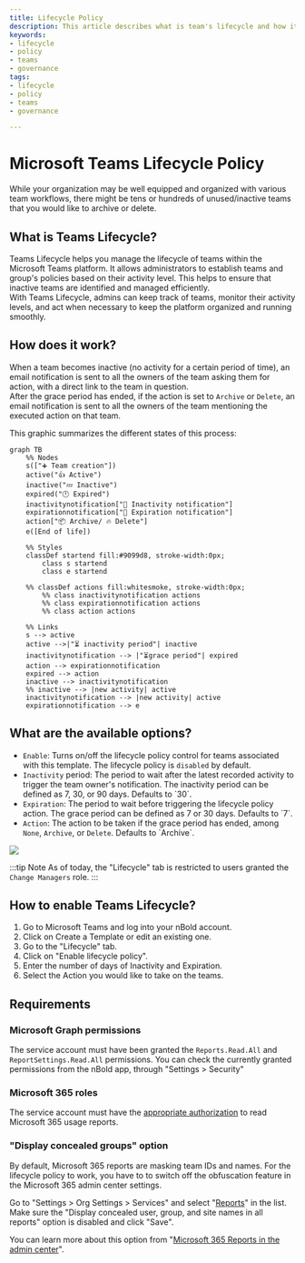 ```yaml
---
title: Lifecycle Policy
description: This article describes what is team's lifecycle and how it works
keywords:
- lifecycle
- policy
- teams
- governance
tags:
- lifecycle
- policy
- teams
- governance

---
```

# Microsoft Teams Lifecycle Policy

While your organization may be well equipped and organized with various team workflows, there might be tens or hundreds of unused/inactive teams that you would like to archive or delete.

## What is Teams Lifecycle?

Teams Lifecycle helps you manage the lifecycle of teams within the Microsoft Teams platform. It allows administrators to establish teams and group's policies based on their activity level. This helps to ensure that inactive teams are identified and managed efficiently.  
With Teams Lifecycle, admins can keep track of teams, monitor their activity levels, and act when necessary to keep the platform organized and running smoothly.

## How does it work?

When a team becomes inactive (no activity for a certain period of time), an email notification is sent to all the owners of the team asking them for action, with a direct link to the team in question.  
After the grace period has ended, if the action is set to `Archive` or `Delete`, an email notification is sent to all the owners of the team mentioning the executed action on that team.

This graphic summarizes the different states of this process:

```mermaid
graph TB
    %% Nodes
    s(["➕ Team creation"])
    active("👍 Active")
    inactive("💤 Inactive")
    expired("🕛 Expired")
    inactivitynotification["📧 Inactivity notification"]
    expirationnotification["📧 Expiration notification"]
    action["📦 Archive/ 🔥 Delete"]
    e([End of life])

    %% Styles
    classDef startend fill:#9099d8, stroke-width:0px;
        class s startend
        class e startend
    
    %% classDef actions fill:whitesmoke, stroke-width:0px;
        %% class inactivitynotification actions
        %% class expirationnotification actions
        %% class action actions

    %% Links
    s --> active
    active -->|"⏳ inactivity period"| inactive
    inactivitynotification --> |"⏳grace period"| expired
    action --> expirationnotification
    expired --> action
    inactive --> inactivitynotification
    %% inactive --> |new activity| active
    inactivitynotification --> |new activity| active
    expirationnotification --> e
```

## What are the available options?

* `Enable`: Turns on/off the lifecycle policy control for teams associated with this template. The lifecycle policy is `disabled` by default.
* `Inactivity` period: The period to wait after the latest recorded activity to trigger the team owner's notification. The inactivity period can be defined as 7, 30, or 90 days. Defaults to \`30\`.
* `Expiration`: The period to wait before triggering the lifecycle policy action. The grace period can be defined as 7 or 30 days. Defaults to \`7\`.
* `Action`: The action to be taken if the grace period has ended, among `None`, `Archive`, or `Delete`. Defaults to \`Archive\`.

![](/media/teams-lifecycle.png)

:::tip Note
As of today, the "Lifecycle" tab is restricted to users granted the `Change Managers` role.
:::

## How to enable Teams Lifecycle?

1. Go to Microsoft Teams and log into your nBold account.
2. Click on Create a Template or edit an existing one.
3. Go to the "Lifecycle" tab.
4. Click on "Enable lifecycle policy".
5. Enter the number of days of Inactivity and Expiration.
6. Select the Action you would like to take on the teams.

## Requirements

### Microsoft Graph permissions

The service account must have been granted the `Reports.Read.All` and `ReportSettings.Read.All` permissions. You can check the currently granted permissions from the nBold app, through "Settings > Security"

### Microsoft 365 roles

The service account must have the [appropriate authorization](https://learn.microsoft.com/en-us/graph/reportroot-authorization) to read Microsoft 365 usage reports.

### "Display concealed groups" option

By default, Microsoft 365 reports are masking team IDs and names. For the lifecycle policy to work, you have to to switch off the obfuscation feature in the Microsoft 365 admin center settings.  
  
Go to "Settings > Org Settings > Services" and select "[Reports](https://admin.microsoft.com/Adminportal/Home?source=applauncher#/Settings/Services/:/Settings/L1/Reports)" in the list.  
Make sure the "Display concealed user, group, and site names in all reports" option is disabled and click "Save".  

You can learn more about this option from "[Microsoft 365 Reports in the admin center](https://docs.microsoft.com/en-us/microsoft-365/admin/activity-reports/activity-reports?view=o365-worldwide)".